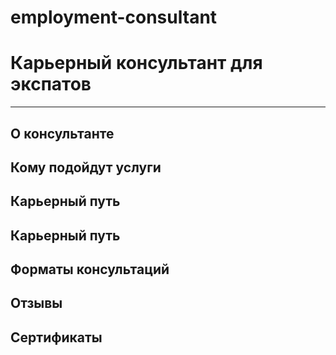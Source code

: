 # employment-consultant
# Карьерный консультант для экспатов
___
## О консультанте 
## Кому подойдут услуги
## Карьерный путь
## Карьерный путь
## Форматы консультаций
## Отзывы
## Сертификаты